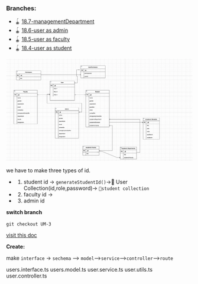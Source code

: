 ###    Branches:

-    🪀 [18.7-managementDepartment](https://github.com/bappasahabapi/university-management-auth-service/tree/UM-18.7-managementDepartment)
-    🪀 [18.6-user as admin](https://github.com/bappasahabapi/university-management-auth-service/tree/UM-18.6-user-as-admin)
-    🪀 [18.5-user as faculty](https://github.com/bappasahabapi/university-management-auth-service/tree/UM-18.5-user-as-faculty)
-    🪀 [18.4-user as student](https://github.com/bappasahabapi/university-management-auth-service/tree/UM-18.4-user-as-student)


![My Image](plan.png)

we have to make three types of id.

- 1. student id -> `generateStudentId()`->📀 User Collection(id,role,password)-> `🔋student collection`
- 2. faculty id ->
- 3. admin id


**switch branch**



`git checkout UM-3`



[visit this doc](https://mongoosejs.com/docs/typescript.html)

**Create:**

make `interface` -> `sechema` --> `model`-->`service`-->`controller`-->`route`

  users.interface.ts
  users.model.ts
  user.service.ts
  user.utils.ts
  user.controller.ts





